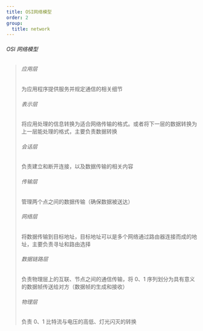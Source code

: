 ```yaml
---
title: OSI网络模型
order: 2
group:
  title: network
---
```


###### OSI 网络模型

> ###### 应用层
>
> 为应用程序提供服务并规定通信的相关细节
>
> ###### 表示层
>
> 将应用处理的信息转换为适合网络传输的格式。或者将下一层的数据转换为上一层能处理的格式，主要负责数据转换
>
> ###### 会话层
>
> 负责建立和断开连接，以及数据传输的相关内容
>
> ###### 传输层
>
> 管理两个点之间的数据传输（确保数据被送达）
>
> ###### 网络层
>
> 将数据传输到目标地址，目标地址可以是多个网络通过路由器连接而成的地址，主要负责寻址和路由选择
>
> ###### 数据链路层
>
> 负责物理层上的互联、节点之间的通信传输，将 0、1 序列划分为具有意义的数据帧传送给对方（数据帧的生成和接收）
>
> ###### 物理层
>
> 负责 0、1 比特流与电压的高低、灯光闪灭的转换
